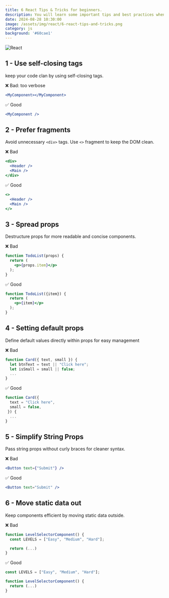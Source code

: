 ```yaml
---
title: 6 React Tips & Tricks for beginners.
description: You will learn some important tips and best practices when developing your apps with react.js
date: 2024-08-28 10:30:00
image: /assets/img/react/6-react-tips-and-tricks.png
category: js
background: '#60cae1'
---
```


![React](../assets/img/react/6-react-tips-and-tricks.png)

## 1 - Use self-closing tags
keep your code clan by using self-closing tags.

❌ Bad: too verbose
```jsx
<MyComponent></MyComponent>
```

✅ Good
```jsx
<MyComponent />
```

## 2 - Prefer fragments
Avoid unnecessary `<div>` tags. Use `<>` fragment to keep the DOM clean.

❌ Bad
```jsx
<div>
  <Header />
  <Main />
</div>
```

✅ Good
```jsx
<>
  <Header />
  <Main />
</>
```

## 3 - Spread props
Destructure props for more readable and concise components.

❌ Bad
```jsx
function TodoList(props) {
  return (
    <p>{props.item}</p>
  );
}
```

✅ Good
```jsx
function TodoList({item}) {
  return (
    <p>{item}</p>
  );
}
```

## 4 - Setting default props
Define default values directly within props for easy management

❌ Bad
```jsx
function Card({ text, small }) {
  let btnText = text || "Click here";
  let isSmall = small || false;
  ...
}
```

✅ Good
```jsx
function Card({
  text = "Click here",
  small = false,
 }) {
  ...
}
```

## 5 - Simplify String Props
Pass string props without curly braces for cleaner syntax.

❌ Bad
```jsx
<Button text={"Submit"} />
```

✅ Good
```jsx
<Button text="Submit" />
```

## 6 - Move static data out
Keep components efficient by moving static data outside.

❌ Bad
```jsx
function LevelSelectorComponent() {
  const LEVELS = ["Easy", "Medium", "Hard"];

  return (...)
}
```

✅ Good
```jsx
const LEVELS = ["Easy", "Medium", "Hard"];

function LevelSelectorComponent() {
  return (...)
}
```
